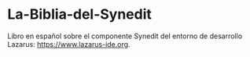 # La-Biblia-del-Synedit

Libro en español sobre el componente Synedit del entorno de desarrollo Lazarus: https://www.lazarus-ide.org.
